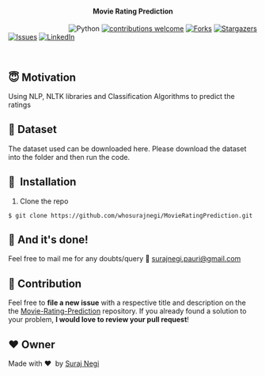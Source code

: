 

<div align= "center">
  <h4>Movie Rating Prediction</h4>
</div>

&nbsp;&nbsp;&nbsp;&nbsp;&nbsp;&nbsp;&nbsp;&nbsp;&nbsp;&nbsp;&nbsp;&nbsp;&nbsp;&nbsp;&nbsp;&nbsp;&nbsp;&nbsp;&nbsp;&nbsp;&nbsp;&nbsp;&nbsp;&nbsp;&nbsp;&nbsp;&nbsp;&nbsp;&nbsp;&nbsp;
![Python](https://img.shields.io/badge/python-v3.6+-blue.svg)
[![contributions welcome](https://img.shields.io/badge/contributions-welcome-brightgreen.svg?style=flat)](https://github.com/whosurajnegi/Face-Mask-Detection/issues)
[![Forks](https://img.shields.io/github/forks/whosurajnegi/Face-Mask-Detection.svg?logo=github)](https://github.com/whosurajnegi/Face-Mask-Detection/network/members)
[![Stargazers](https://img.shields.io/github/stars/whosurajnegi/Face-Mask-Detection.svg?logo=github)](https://github.com/whosurajnegi/Face-Mask-Detection/stargazers)
[![Issues](https://img.shields.io/github/issues/whosurajnegi/Face-Mask-Detection.svg?logo=github)](https://github.com/whosurajnegi/Face-Mask-Detection/issues)
[![LinkedIn](https://img.shields.io/badge/-LinkedIn-black.svg?style=flat-square&logo=linkedin&colorB=555)](https://www.linkedin.com/in/suraj-negi-a007a6124/)


&nbsp;&nbsp;&nbsp;&nbsp;&nbsp;&nbsp;&nbsp;&nbsp;&nbsp;&nbsp;&nbsp;&nbsp;&nbsp;&nbsp;&nbsp;&nbsp;&nbsp;&nbsp;&nbsp;&nbsp;&nbsp;&nbsp;&nbsp;&nbsp;&nbsp;&nbsp;&nbsp;&nbsp;&nbsp;&nbsp;&nbsp;&nbsp;&nbsp;&nbsp;&nbsp;




## :innocent: Motivation
Using NLP, NLTK libraries and Classification Algorithms to predict the ratings


## :file_folder: Dataset
The dataset used can be downloaded here. Please download the dataset into the folder and then run the code.

## 🚀&nbsp; Installation
1. Clone the repo
```
$ git clone https://github.com/whosurajnegi/MovieRatingPrediction.git
```



## :clap: And it's done!
Feel free to mail me for any doubts/query 
:email: surajnegi.pauri@gmail.com

## :handshake: Contribution
Feel free to **file a new issue** with a respective title and description on the the [Movie-Rating-Prediction](https://github.com/whosurajnegi/Movie-Rating-Prediction/issues) repository. If you already found a solution to your problem, **I would love to review your pull request**! 

## :heart: Owner
Made with :heart:&nbsp;  by [Suraj Negi](https://github.com/whosurajnegi)
